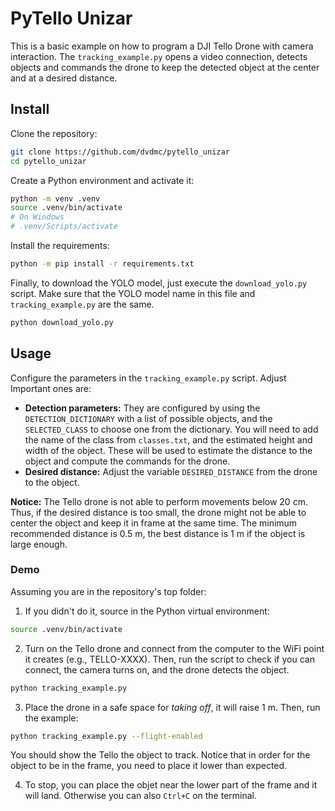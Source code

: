 # PyTello Unizar

This is a basic example on how to program a DJI Tello Drone with camera interaction.
The `tracking_example.py` opens a video connection, detects objects and commands the drone
to keep the detected object at the center and at a desired distance.

## Install 

Clone the repository:

```bash
git clone https://github.com/dvdmc/pytello_unizar
cd pytello_unizar
```

Create a Python environment and activate it:

```bash
python -m venv .venv
source .venv/bin/activate
# On Windows
# .venv/Scripts/activate
```

Install the requirements:

```bash
python -m pip install -r requirements.txt
```

Finally, to download the YOLO model, just execute the `download_yolo.py` script. Make sure that the YOLO model name in this file and `tracking_example.py` are the same.
```bash
python download_yolo.py
```

## Usage

Configure the parameters in the `tracking_example.py` script. Adjust  Important ones are:
- **Detection parameters:** They are configured by using the `DETECTION_DICTIONARY` with a list of possible objects, and the `SELECTED_CLASS` to choose one from the dictionary. You will need to add the name of the class from `classes.txt`, and the estimated height and width of the object. These will be used to estimate the distance to the object and compute the commands for the drone.
- **Desired distance:** Adjust the variable `DESIRED_DISTANCE` from the drone to the object.

**Notice:** The Tello drone is not able to perform movements below 20 cm. Thus, if the desired distance is too small, the drone might not be able to center the object and keep it in frame at the same time. The minimum recommended distance is 0.5 m, the best distance is 1 m if the object is large enough.

### Demo
Assuming you are in the repository's top folder:

1. If you didn't do it, source in the Python virtual environment:
```bash
source .venv/bin/activate
```
2. Turn on the Tello drone and connect from the computer to the WiFi point it creates (e.g., TELLO-XXXX). Then, run the script to check if you can connect, the camera turns on, and the drone detects the object.

```bash
python tracking_example.py
```

3. Place the drone in a safe space for *taking off*, it will raise 1 m. Then, run the example:

```bash
python tracking_example.py --flight-enabled
```

You should show the Tello the object to track. Notice that in order for the object to be in the frame, you need to place it lower than expected.

4. To stop, you can place the objet near the lower part of the frame and it will land. Otherwise you can also `Ctrl+C` on the terminal.